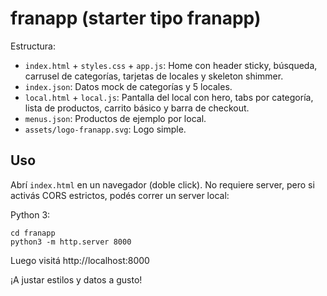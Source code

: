 # franapp (starter tipo franapp)

Estructura:
- `index.html` + `styles.css` + `app.js`: Home con header sticky, búsqueda, carrusel de categorías, tarjetas de locales y skeleton shimmer.
- `index.json`: Datos mock de categorías y 5 locales.
- `local.html` + `local.js`: Pantalla del local con hero, tabs por categoría, lista de productos, carrito básico y barra de checkout.
- `menus.json`: Productos de ejemplo por local.
- `assets/logo-franapp.svg`: Logo simple.

## Uso
Abrí `index.html` en un navegador (doble click). No requiere server, pero si activás CORS estrictos, podés correr un server local:

Python 3:
```
cd franapp
python3 -m http.server 8000
```
Luego visitá http://localhost:8000

¡A justar estilos y datos a gusto!
